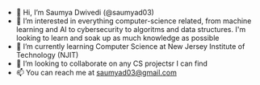 - 👋 Hi, I’m Saumya Dwivedi (@saumyad03)
- 👀 I’m interested in everything computer-science related, from machine learning and AI to cybersecurity to algoritms and data structures.
  I'm looking to learn and soak up as much knowledge as possible
- 🌱 I’m currently learning Computer Science at New Jersey Institute of Technology (NJIT)
- 💞️ I’m looking to collaborate on any CS projectsr I can find
- 📫 You can reach me at saumyad03@gmail.com
